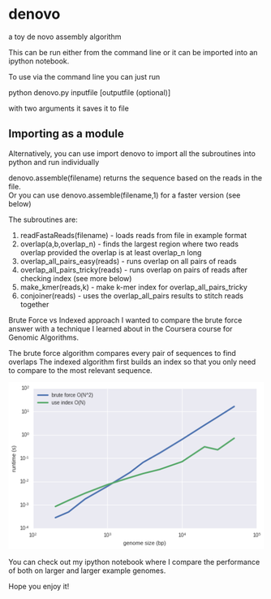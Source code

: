 # denovo
a toy de novo assembly algorithm


This can be run either from the command line or it can be imported into an ipython notebook.

To use via the command line you can just run

python denovo.py inputfile [outputfile (optional)]

with two arguments it saves it to file


## Importing as a module
Alternatively, you can use import denovo to import all the subroutines into python and run individually

denovo.assemble(filename) returns the sequence based on the reads in the file.  
Or you can use denovo.assemble(filename,1) for a faster version (see below)

The subroutines are:
1) readFastaReads(filename) - loads reads from file in example format
2) overlap(a,b,overlap_n) - finds the largest region where two reads overlap provided the overlap is at least overlap_n long
3) overlap_all_pairs_easy(reads) - runs overlap on all pairs of reads
4) overlap_all_pairs_tricky(reads) - runs overlap on pairs of reads after checking index (see more below)
5) make_kmer(reads,k) - make k-mer index for overlap_all_pairs_tricky
5) conjoiner(reads) - uses the overlap_all_pairs results to stitch reads together


Brute Force vs Indexed approach
I wanted to compare the brute force answer with a technique I learned about in the Coursera course for Genomic Algorithms.

The brute force algorithm compares every pair of sequences to find overlaps
The indexed algorithm first builds an index so that you only need to compare to the most relevant sequence.

![alt tag](comparison.png)

You can check out my ipython notebook where I compare the performance of both on larger and larger example genomes.

Hope you enjoy it!
